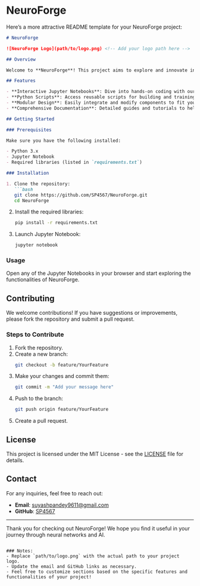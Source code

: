 # NeuroForge
Here’s a more attractive README template for your NeuroForge project:

```markdown
# NeuroForge

![NeuroForge Logo](path/to/logo.png) <!-- Add your logo path here -->

## Overview

Welcome to **NeuroForge**! This project aims to explore and innovate in the field of neural networks and artificial intelligence. Whether you're a beginner or an expert, NeuroForge offers a variety of tools and resources to enhance your understanding and implementation of neural network architectures.

## Features

- **Interactive Jupyter Notebooks**: Dive into hands-on coding with our well-documented notebooks.
- **Python Scripts**: Access reusable scripts for building and training neural networks.
- **Modular Design**: Easily integrate and modify components to fit your specific needs.
- **Comprehensive Documentation**: Detailed guides and tutorials to help you get started quickly.

## Getting Started

### Prerequisites

Make sure you have the following installed:

- Python 3.x
- Jupyter Notebook
- Required libraries (listed in `requirements.txt`)

### Installation

1. Clone the repository:
   ```bash
   git clone https://github.com/SP4567/NeuroForge.git
   cd NeuroForge
   ```

2. Install the required libraries:
   ```bash
   pip install -r requirements.txt
   ```

3. Launch Jupyter Notebook:
   ```bash
   jupyter notebook
   ```

### Usage

Open any of the Jupyter Notebooks in your browser and start exploring the functionalities of NeuroForge. 

## Contributing

We welcome contributions! If you have suggestions or improvements, please fork the repository and submit a pull request.

### Steps to Contribute

1. Fork the repository.
2. Create a new branch:
   ```bash
   git checkout -b feature/YourFeature
   ```
3. Make your changes and commit them:
   ```bash
   git commit -m "Add your message here"
   ```
4. Push to the branch:
   ```bash
   git push origin feature/YourFeature
   ```
5. Create a pull request.

## License

This project is licensed under the MIT License - see the [LICENSE](LICENSE) file for details.

## Contact

For any inquiries, feel free to reach out:

- **Email**: suyashpandey9611@gmail.com
- **GitHub**: [SP4567](https://github.com/SP4567)

---

Thank you for checking out NeuroForge! We hope you find it useful in your journey through neural networks and AI.
```

### Notes:
- Replace `path/to/logo.png` with the actual path to your project logo.
- Update the email and GitHub links as necessary.
- Feel free to customize sections based on the specific features and functionalities of your project!
